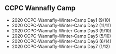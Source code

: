 ## CCPC Wannafly Camp
* 2020 CCPC-Wannafly-Winter-Camp Day1 (9/10)
* 2020 CCPC-Wannafly-Winter-Camp Day2 (11/11)
* 2020 CCPC-Wannafly-Winter-Camp Day3 (9/10)
* 2020 CCPC-Wannafly-Winter-Camp Day5 (5/10)
* 2020 CCPC-Wannafly-Winter-Camp Day6 (6/14)
* 2020 CCPC-Wannafly-Winter-Camp Day7 (1/12)

